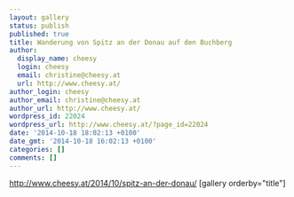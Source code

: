 ```yaml
---
layout: gallery
status: publish
published: true
title: Wanderung von Spitz an der Donau auf den Buchberg
author:
  display_name: cheesy
  login: cheesy
  email: christine@cheesy.at
  url: http://www.cheesy.at/
author_login: cheesy
author_email: christine@cheesy.at
author_url: http://www.cheesy.at/
wordpress_id: 22024
wordpress_url: http://www.cheesy.at/?page_id=22024
date: '2014-10-18 18:02:13 +0100'
date_gmt: '2014-10-18 16:02:13 +0100'
categories: []
comments: []
---
```

http://www.cheesy.at/2014/10/spitz-an-der-donau/
[gallery orderby="title"]
